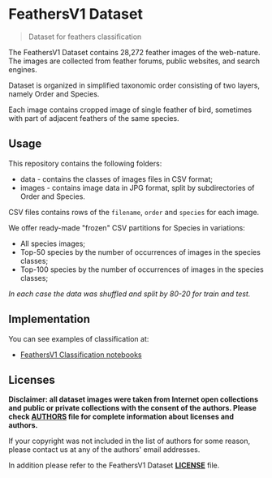 # FeathersV1 Dataset

> Dataset for feathers classification

The FeathersV1 Dataset contains 28,272 feather images of the web-nature. The images are collected from feather forums, public websites, and search engines.

Dataset is organized in simplified taxonomic order consisting of two layers, namely Order and Species.

Each image contains cropped image of single feather of bird, sometimes with part of adjacent feathers of the same species.

## Usage

This repository contains the following folders:

* data - contains the classes of images files in CSV format;
* images - contains image data in JPG format, split by subdirectories of Order and Species.

CSV files contains rows of the `filename`, `order` and `species` for each image.

We offer ready-made "frozen" CSV partitions for Species in variations:

* All species images;
* Top-50 species by the number of occurrences of images in the species classes;
* Top-100 species by the number of occurrences of images in the species classes;

*In each case the data was shuffled and split by 80-20 for train and test.*

## Implementation

You can see examples of classification at:

* [FeathersV1 Classification notebooks](https://github.com/feathers-dataset/feathersv1-classification)

## Licenses

**Disclaimer: all dataset images were taken from Internet open collections and public or private collections with the consent of the authors. Please check [AUTHORS](https://github.com/feathers-dataset/feathersv1-dataset/blob/master/AUTHORS) file for complete information about licenses and authors.**

If your copyright was not included in the list of authors for some reason, please contact us at any of the authors' email addresses.

In addition please refer to the FeathersV1 Dataset [**LICENSE**](https://github.com/feathers-dataset/feathersv1-dataset/blob/master/LICENSE) file.
